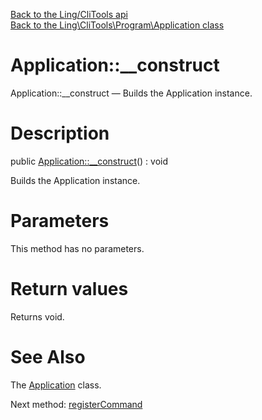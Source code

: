 [Back to the Ling/CliTools api](https://github.com/lingtalfi/CliTools/blob/master/doc/api/Ling/CliTools.md)<br>
[Back to the Ling\CliTools\Program\Application class](https://github.com/lingtalfi/CliTools/blob/master/doc/api/Ling/CliTools/Program/Application.md)


Application::__construct
================



Application::__construct — Builds the Application instance.




Description
================


public [Application::__construct](https://github.com/lingtalfi/CliTools/blob/master/doc/api/Ling/CliTools/Program/Application/__construct.md)() : void




Builds the Application instance.




Parameters
================

This method has no parameters.


Return values
================

Returns void.








See Also
================

The [Application](https://github.com/lingtalfi/CliTools/blob/master/doc/api/Ling/CliTools/Program/Application.md) class.

Next method: [registerCommand](https://github.com/lingtalfi/CliTools/blob/master/doc/api/Ling/CliTools/Program/Application/registerCommand.md)<br>

